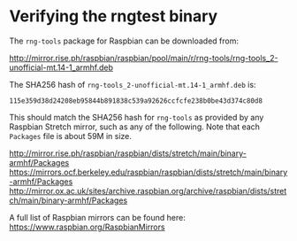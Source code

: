 # Verifying the rngtest binary

The `rng-tools` package for Raspbian can be downloaded from:

http://mirror.rise.ph/raspbian/raspbian/pool/main/r/rng-tools/rng-tools_2-unofficial-mt.14-1_armhf.deb

The SHA256 hash of `rng-tools_2-unofficial-mt.14-1_armhf.deb` is:

`115e359d38d24208eb95844b891838c539a92626ccfcfe238b0be43d374c80d8`

This should match the SHA256 hash for `rng-tools` as provided by any Raspbian
Stretch mirror, such as any of the following. Note that each `Packages` file is
about 59M in size.

http://mirror.rise.ph/raspbian/raspbian/dists/stretch/main/binary-armhf/Packages
https://mirrors.ocf.berkeley.edu/raspbian/raspbian/dists/stretch/main/binary-armhf/Packages
http://mirror.ox.ac.uk/sites/archive.raspbian.org/archive/raspbian/dists/stretch/main/binary-armhf/Packages

A full list of Raspbian mirrors can be found here: https://www.raspbian.org/RaspbianMirrors
